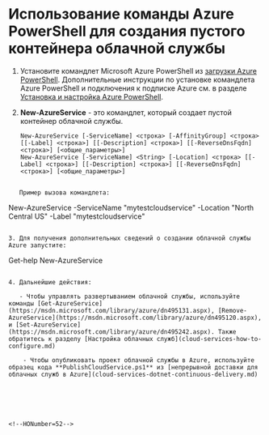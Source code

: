 <properties 
   pageTitle="Использование команды Azure PowerShell для создания пустого контейнера облачной службы" 
   description="В этой статье объясняется, как создать контейнер облачной службы и выполнить операции управления, связанные с облачными службами, с помощью сценария PowerShell" 
   services="cloud-services" 
   documentationCenter=".net" 
   authors="cawaMS" 
   manager="" 
   editor=""/>

<tags
   ms.service="cloud-services"
   ms.devlang="dotnet"
   ms.topic="article"
   ms.tgt_pltfrm="powershell"
   ms.workload="na" 
   ms.date="02/20/2015"
   ms.author="cawa"/>

# Использование команды Azure PowerShell для создания пустого контейнера облачной службы
1. Установите командлет Microsoft Azure PowerShell из [загрузки Azure PowerShell](http://go.microsoft.com/?linkid=9811175&clcid=0x409). Дополнительные инструкции по установке командлета Azure PowerShell и подключения к подписке Azure см. в разделе [Установка и настройка Azure PowerShell](../install-configure-powershell.md).

2. **New-AzureService** - это командлет, который создает пустой контейнер облачной службы.

    ```
    New-AzureService [-ServiceName] <строка> [-AffinityGroup] <строка> [[-Label] <строка>] [[-Description] <строка>] [[-ReverseDnsFqdn] <строка>] [<общие_параметры>] 
    New-AzureService [-ServiceName] <String> [-Location] <строка> [[-Label] <строка>] [[-Description] <строка>] [[-ReverseDnsFqdn] <строка>] [<общие_параметры>]
```

   Пример вызова командлета: 
```
New-AzureService -ServiceName "mytestcloudservice" -Location "North Central US" -Label "mytestcloudservice"
```

3. Для получения дополнительных сведений о создании облачной службы Azure запустите: 
```
Get-help New-AzureService
```

4. Дальнейшие действия:

   - Чтобы управлять развертыванием облачной службы, используйте команды [Get-AzureService](https://msdn.microsoft.com/library/azure/dn495131.aspx), [Remove-AzureService](https://msdn.microsoft.com/library/azure/dn495120.aspx), и [Set-AzureService](https://msdn.microsoft.com/library/azure/dn495242.aspx). Также обратитесь к разделу [Настройка облачных служб](cloud-services-how-to-configure.md)

    - Чтобы опубликовать проект облачной службы в Azure, используйте образец кода **PublishCloudService.ps1** из [непрерывной доставки для облачных служб в Azure](cloud-services-dotnet-continuous-delivery.md)


    



<!--HONumber=52--> 